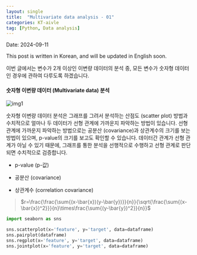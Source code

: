 ```yaml
---
layout: single
title:  "Multivariate data analysis - 01"
categories: KT-aivle
tag: [Python, Data analysis]
---
```


Date: 2024-09-11

This post is written in Korean, and will be updated in English soon.  

이번 글에서는 변수가 2개 이상인 이변량 데이터의 분석 중, 모든 변수가 숫자형 데이터인 경우에 관하여 다루도록 하겠습니다.  

#### 숫자형 이변량 데이터 (Multivariate data) 분석

![img1]()

숫자형 이변량 데이터 분석은 그래프를 그려서 분석하는 산점도 (scatter plot) 방법과 수치적으로 얼마나 두 데이터가 선형 관계에 가까운지 파악하는 방법이 있습니다. 선형 관계에 가까운지 파악하는 방법으로는 공분산 (covariance)과 상관계수의 크기를 보는 방법이 있으며, p-value의 크기를 보고도 확인할 수 있습니다. 데이터간 관계가 선형 관계가 아닐 수 있기 때문에, 그래프를 통한 분석을 선행적으로 수행하고 선형 관계로 판단되면 수치적으로 검증합니다.

* p-value (p-값)

* 공분산 (covariance)

* 상관계수 (correlation covariance)

>  $r=\frac{\frac{\sum{(x-\bar{x})(y-\bar{y})}}{n}}{\sqrt{\frac{\sum{(x-\bar{x})^2}}}{n}\times\frac{\sum{(y-\bar{y})^2}}{n}}$

```python
import seaborn as sns

sns.scatterplot(x='feature', y='target', data=dataframe)
sns.pairplot(dataframe)
sns.regplot(x='feature', y='target', data=dataframe)
sns.jointplot(x='feature', y='target', data=dataframe)



```